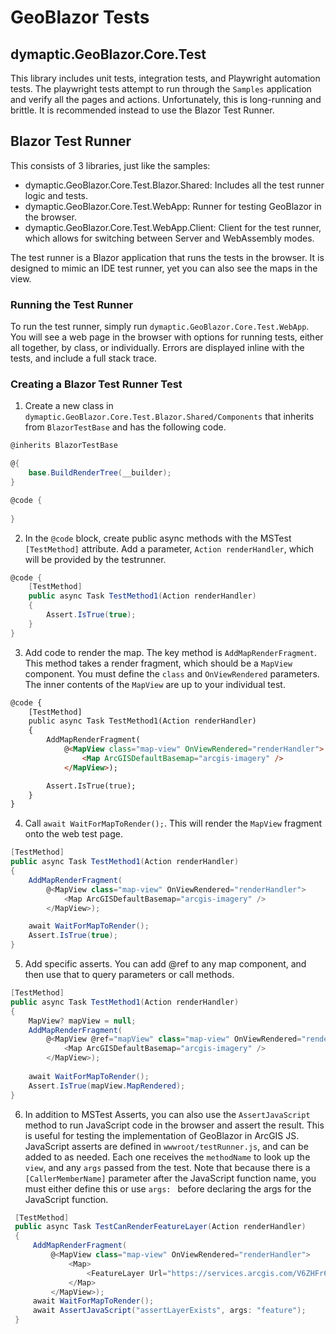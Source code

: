 ﻿# GeoBlazor Tests

## dymaptic.GeoBlazor.Core.Test

This library includes unit tests, integration tests, and Playwright automation tests.
The playwright tests attempt to run through the `Samples` application and verify all the
pages and actions. Unfortunately, this is long-running and brittle. It is recommended
instead to use the Blazor Test Runner.

## Blazor Test Runner

This consists of 3 libraries, just like the samples:
- dymaptic.GeoBlazor.Core.Test.Blazor.Shared: Includes all the test runner logic and tests.
- dymaptic.GeoBlazor.Core.Test.WebApp: Runner for testing GeoBlazor in the browser.
- dymaptic.GeoBlazor.Core.Test.WebApp.Client: Client for the test runner, which allows for switching between Server and WebAssembly modes.

The test runner is a Blazor application that runs the tests in the browser. It is
designed to mimic an IDE test runner, yet you can also see the maps in the view.

### Running the Test Runner

To run the test runner, simply run `dymaptic.GeoBlazor.Core.Test.WebApp`.
You will see a web page in the browser with options for running tests, either all together, by class, or individually.
Errors are displayed inline with the tests, and include a full stack trace.

### Creating a Blazor Test Runner Test

1. Create a new class in `dymaptic.GeoBlazor.Core.Test.Blazor.Shared/Components` that inherits from `BlazorTestBase`
   and has the following code.

```csharp
@inherits BlazorTestBase

@{
    base.BuildRenderTree(__builder);
}

@code {
    
}
```

2. In the `@code` block, create public async methods with the MSTest `[TestMethod]` attribute. Add a parameter,
   `Action renderHandler`, which will be provided by the testrunner.

```csharp
@code {
    [TestMethod]
    public async Task TestMethod1(Action renderHandler)
    {
        Assert.IsTrue(true);
    }
}
```

3. Add code to render the map. The key method is `AddMapRenderFragment`. This method takes a render fragment,
   which should be a `MapView` component. You must define the `class` and `OnViewRendered` parameters. The 
   inner contents of the `MapView` are up to your individual test.

```html
@code {
    [TestMethod]
    public async Task TestMethod1(Action renderHandler)
    {
        AddMapRenderFragment(
            @<MapView class="map-view" OnViewRendered="renderHandler">
                <Map ArcGISDefaultBasemap="arcgis-imagery" />
            </MapView>);

        Assert.IsTrue(true);
    }
}
```

4. Call `await WaitForMapToRender();`. This will render the `MapView` fragment onto the web test page.

```csharp
[TestMethod]
public async Task TestMethod1(Action renderHandler)
{
    AddMapRenderFragment(
        @<MapView class="map-view" OnViewRendered="renderHandler">
            <Map ArcGISDefaultBasemap="arcgis-imagery" />
        </MapView>);

    await WaitForMapToRender();
    Assert.IsTrue(true);
}
```

5. Add specific asserts. You can add @ref to any map component, and then use that to query parameters or call methods.

```csharp
[TestMethod]
public async Task TestMethod1(Action renderHandler)
{
    MapView? mapView = null;
    AddMapRenderFragment(
        @<MapView @ref="mapView" class="map-view" OnViewRendered="renderHandler">
            <Map ArcGISDefaultBasemap="arcgis-imagery" />
        </MapView>);
    
    await WaitForMapToRender();
    Assert.IsTrue(mapView.MapRendered);
}
```

6. In addition to MSTest Asserts, you can also use the `AssertJavaScript` method to run JavaScript code in the browser
   and assert the result. This is useful for testing the implementation of GeoBlazor in ArcGIS JS. JavaScript asserts 
   are defined in `wwwroot/testRunner.js`, and can be added to as needed. Each one receives the `methodName` to look up
   the `view`, and any `args` passed from the test. Note that because there is a `[CallerMemberName]` parameter after
   the JavaScript function name, you must either define this or use `args: ` before declaring the args for the JavaScript
   function.

```csharp
 [TestMethod]
 public async Task TestCanRenderFeatureLayer(Action renderHandler)
 {
     AddMapRenderFragment(
         @<MapView class="map-view" OnViewRendered="renderHandler">
             <Map>
                 <FeatureLayer Url="https://services.arcgis.com/V6ZHFr6zdgNZuVG0/arcgis/rest/services/TrailRuns/FeatureServer/0" />
             </Map>
         </MapView>);
     await WaitForMapToRender();
     await AssertJavaScript("assertLayerExists", args: "feature");
 }
```